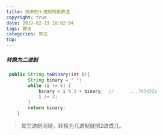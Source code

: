 ```yaml
---
title: 简单的十进制转换算法
copyright: true
date: 2019-02-13 18:02:04
tags: 算法
categories: 算法
top:
---
```

#####  转换为二进制

```java
 public String toBinary(int i){
        String binary = " ";
        while (i != 0) {
            binary = i % 2 + binary;  //      ...7654321
            i /= 2;
        }
        return binary;
    }
```

>其它进制同理，转换为几进制就把2改成几。






